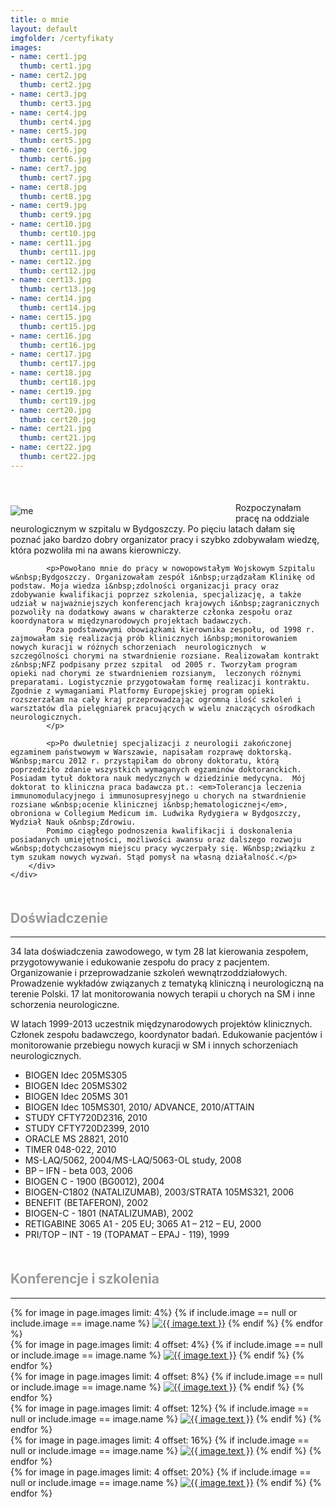 ```yaml
---
title: o mnie
layout: default
imgfolder: /certyfikaty
images:
- name: cert1.jpg
  thumb: cert1.jpg
- name: cert2.jpg
  thumb: cert2.jpg
- name: cert3.jpg
  thumb: cert3.jpg
- name: cert4.jpg
  thumb: cert4.jpg
- name: cert5.jpg
  thumb: cert5.jpg
- name: cert6.jpg
  thumb: cert6.jpg
- name: cert7.jpg
  thumb: cert7.jpg
- name: cert8.jpg
  thumb: cert8.jpg
- name: cert9.jpg
  thumb: cert9.jpg
- name: cert10.jpg
  thumb: cert10.jpg
- name: cert11.jpg
  thumb: cert11.jpg
- name: cert12.jpg
  thumb: cert12.jpg
- name: cert13.jpg
  thumb: cert13.jpg
- name: cert14.jpg
  thumb: cert14.jpg
- name: cert15.jpg
  thumb: cert15.jpg
- name: cert16.jpg
  thumb: cert16.jpg
- name: cert17.jpg
  thumb: cert17.jpg
- name: cert18.jpg
  thumb: cert18.jpg
- name: cert19.jpg
  thumb: cert19.jpg
- name: cert20.jpg
  thumb: cert20.jpg
- name: cert21.jpg
  thumb: cert21.jpg
- name: cert22.jpg
  thumb: cert22.jpg
---
```


<script src="/js/jquery-1.11.0.min.js"></script>
<script src="/js/lightbox.min.js"></script>
<link href="/css/lightbox.css" rel="stylesheet" />

<div style="position: relative; margin-top: 50px">
    <div style="width: 330px; float: left; padding: 5px 30px 10px 0">
        <img src="/img/anna_pamula.jpg" alt="me"
            class="img-responsive">
    </div>
    <div style="float: none; width: auto; text-justify: newspaper">
        <div class="blurb" style="font-size: 14px">
            <p>Rozpoczynałam pracę na oddziale neurologicznym w szpitalu w&nbsp;Bydgoszczy. Po pięciu latach dałam się poznać jako bardzo dobry organizator pracy i&nbsp;szybko zdobywałam wiedzę, która pozwoliła mi na awans kierowniczy.
            </p>

            <p>Powołano mnie do pracy w nowopowstałym Wojskowym Szpitalu w&nbsp;Bydgoszczy. Organizowałam zespół i&nbsp;urządzałam Klinikę od podstaw. Moja wiedza i&nbsp;zdolności organizacji pracy oraz zdobywanie kwalifikacji poprzez szkolenia, specjalizację, a także udział w najważniejszych konferencjach krajowych i&nbsp;zagranicznych pozwoliły na dodatkowy awans w charakterze członka zespołu oraz koordynatora w międzynarodowych projektach badawczych.
            Poza podstawowymi obowiązkami kierownika zespołu, od 1998 r. zajmowałam się realizacją prób klinicznych i&nbsp;monitorowaniem nowych kuracji w różnych schorzeniach  neurologicznych  w szczególności chorymi na stwardnienie rozsiane. Realizowałam kontrakt z&nbsp;NFZ podpisany przez szpital  od 2005 r. Tworzyłam program opieki nad chorymi ze stwardnieniem rozsianym,  leczonych różnymi preparatami. Logistycznie przygotowałam formę realizacji kontraktu. Zgodnie z wymaganiami Platformy Europejskiej program opieki rozszerzałam na cały kraj przeprowadzając ogromną ilość szkoleń i warsztatów dla pielęgniarek pracujących w wielu znaczących ośrodkach neurologicznych.
            </p>
            
            <p>Po dwuletniej specjalizacji z neurologii zakończonej egzaminem państwowym w Warszawie, napisałam rozprawę doktorską. W&nbsp;marcu 2012 r. przystąpiłam do obrony doktoratu, którą poprzedziło zdanie wszystkich wymaganych egzaminów doktoranckich. Posiadam tytuł doktora nauk medycznych w dziedzinie medycyna.  Mój doktorat to kliniczna praca badawcza pt.: <em>Tolerancja leczenia immunomodulacyjnego i immunosupresyjnego u chorych na stwardnienie rozsiane w&nbsp;ocenie klinicznej i&nbsp;hematologicznej</em>, obroniona w Collegium Medicum im. Ludwika Rydygiera w Bydgoszczy, Wydział Nauk o&nbsp;Zdrowiu.
            Pomimo ciągłego podnoszenia kwalifikacji i doskonalenia posiadanych umiejętności, możliwości awansu oraz dalszego rozwoju w&nbsp;dotychczasowym miejscu pracy wyczerpały się. W&nbsp;związku z tym szukam nowych wyzwań. Stąd pomysł na własną działalność.</p>
        </div>
    </div>
</div>

<h2 style="color: #999999; margin-top: 50px">Doświadczenie</h2>
<hr>

<p>34 lata doświadczenia zawodowego, w tym 28 lat kierowania zespołem, przygotowywanie i edukowanie zespołu do pracy z&nbsp;pacjentem. Organizowanie i przeprowadzanie szkoleń wewnątrzoddziałowych. Prowadzenie wykładów związanych z&nbsp;tematyką kliniczną i  neurologiczną na terenie Polski. 17 lat  monitorowania nowych terapii u chorych na SM i inne schorzenia neurologiczne.</p>

<p>W latach 1999-2013 uczestnik międzynarodowych projektów klinicznych. Członek zespołu badawczego, koordynator badań. Edukowanie pacjentów i monitorowanie przebiegu nowych kuracji w SM i innych schorzeniach neurologicznych.</p>

<ul>
    <li>BIOGEN Idec 205MS305 </li>
    <li>BIOGEN Idec 205MS302</li>
    <li>BIOGEN Idec 205MS 301 </li>
    <li>BIOGEN Idec 105MS301, 2010/ ADVANCE, 2010/ATTAIN</li>
    <li>STUDY CFTY720D2316, 2010</li>
    <li>STUDY CFTY720D2399, 2010</li>
    <li>ORACLE MS 28821, 2010</li>
    <li>TIMER 048-022, 2010</li>
    <li>MS-LAQ/5062, 2004/MS-LAQ/5063-OL study, 2008 </li>
    <li>BP – IFN - beta 003, 2006</li>
    <li>BIOGEN C - 1900 (BG0012), 2004</li>
    <li>BIOGEN-C1802 (NATALIZUMAB), 2003/STRATA 105MS321, 2006 </li>
    <li>BENEFIT (BETAFERON), 2002</li>
    <li> BIOGEN-C - 1801 (NATALIZUMAB), 2002</li>
    <li>RETIGABINE 3065 A1 - 205 EU; 3065 A1 – 212 – EU, 2000</li>
    <li>PRI/TOP – INT - 19 (TOPAMAT – EPAJ - 119), 1999</li>
</ul>

<h2 style="color: #999999; margin-top: 50px">Konferencje i szkolenia</h2>
<hr>

<div id="images">
    <div class="row">
        {% for image in page.images limit: 4%}
        {% if include.image == null or include.image == image.name %}
        <a href="{{ page.imgfolder }}/{{ image.name }}" data-lightbox="1" title="{{ image.text }}"><img src="{{ page.imgfolder }}/{{ image.thumb }}" title="{{ image.text }}"></a>
        {% endif %}
        {% endfor %}
    </div>
    <div class="row">
        {% for image in page.images limit: 4 offset: 4%}
        {% if include.image == null or include.image == image.name %}
        <a href="{{ page.imgfolder }}/{{ image.name }}" data-lightbox="1" title="{{ image.text }}"><img src="{{ page.imgfolder }}/{{ image.thumb }}" title="{{ image.text }}"></a>
        {% endif %}
        {% endfor %}
    </div>
    <div class="row">
        {% for image in page.images limit: 4 offset: 8%}
        {% if include.image == null or include.image == image.name %}
        <a href="{{ page.imgfolder }}/{{ image.name }}" data-lightbox="1" title="{{ image.text }}"><img src="{{ page.imgfolder }}/{{ image.thumb }}" title="{{ image.text }}"></a>
        {% endif %}
        {% endfor %}
    </div>
    <div class="row">
        {% for image in page.images limit: 4 offset: 12%}
        {% if include.image == null or include.image == image.name %}
        <a href="{{ page.imgfolder }}/{{ image.name }}" data-lightbox="1" title="{{ image.text }}"><img src="{{ page.imgfolder }}/{{ image.thumb }}" title="{{ image.text }}"></a>
        {% endif %}
        {% endfor %}
    </div>
    <div class="row">
        {% for image in page.images limit: 4 offset: 16%}
        {% if include.image == null or include.image == image.name %}
        <a href="{{ page.imgfolder }}/{{ image.name }}" data-lightbox="1" title="{{ image.text }}"><img src="{{ page.imgfolder }}/{{ image.thumb }}" title="{{ image.text }}"></a>
        {% endif %}
        {% endfor %}
    </div>
    <div class="row">
        {% for image in page.images limit: 4 offset: 20%}
        {% if include.image == null or include.image == image.name %}
        <a href="{{ page.imgfolder }}/{{ image.name }}" data-lightbox="1" title="{{ image.text }}"><img src="{{ page.imgfolder }}/{{ image.thumb }}" title="{{ image.text }}"></a>
        {% endif %}
        {% endfor %}
    </div>
</div>
<!--
<div id="images">
    <div class="row">
        <img src="/certyfikaty/cert1.png" title="image 1" />
        <img src="/certyfikaty/cert2.png" title="image 2" />
        <img src="/certyfikaty/cert3.png" title="image 3" />
        <img src="/certyfikaty/cert4.png" title="image 4" />
    </div>
    <div class="row">
        <img src="/certyfikaty/cert5.png" title="image 5" />
        <img src="/certyfikaty/cert6.png" title="image 6" />
        <img src="/certyfikaty/cert7.png" title="image 7" />
        <img src="/certyfikaty/cert8.png" title="image 8" />
    </div>
    <div class="row">
        <img src="/certyfikaty/cert9.png" title="image 9" />
    </div>
</div>
-->
<div id="full"></div>
<p id="caption"></p>


